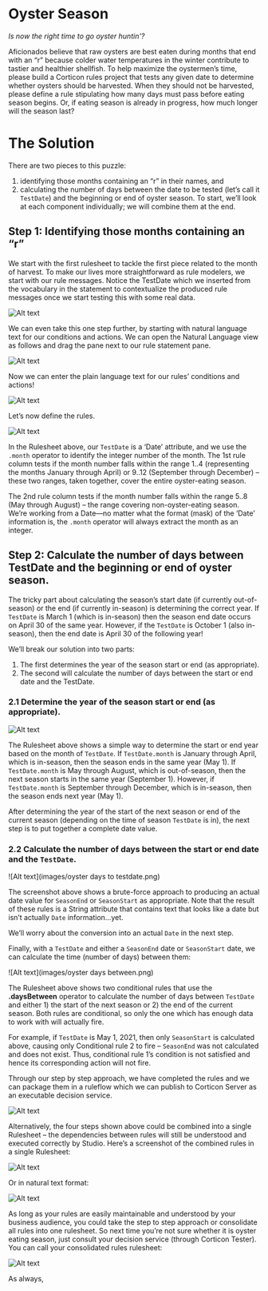 # Oyster Season

_Is now the right time to go oyster huntin'?_


Aficionados believe that raw oysters are best eaten during months that end with an “r” because colder water temperatures in the winter contribute to tastier and healthier shellfish. To help maximize the oystermen’s time, please build a Corticon rules project that tests any given date to determine whether oysters should be harvested. When they should not be harvested, please define a rule stipulating how many days must pass before eating season begins. Or, if eating season is already in progress, how much longer will the season last?

#  The Solution
There are two pieces to this puzzle:
1. identifying those months containing an “r” in their names, and
2. calculating the number of days between the date to be tested (let’s call it `TestDate`) and the beginning or end of oyster season.
To start, we’ll look at each component individually; we will combine them at the end. 
	
## Step 1: Identifying those months containing an “r”

We start with the first rulesheet to tackle the first piece related to the month of harvest. To make our lives more straightforward as rule modelers, we start with our rule messages. Notice the TestDate which we inserted from the vocabulary in the statement to contextualize the produced rule messages once we start testing this with some real data.

![Alt text](<images/oyster rule msg.png>)

We can even take this one step further, by starting with natural language text for our conditions and actions. We can open the Natural Language view as follows and drag the pane next to our rule statement pane.

![Alt text](<images/oyster_nat lang dropdown.png>)

Now we can enter the plain language text for our rules’ conditions and actions!

![Alt text](<images/oyster nat lang.png>)

Let’s now define the rules.

![Alt text](<images/oyster rules.png>)

In the Rulesheet above, our `TestDate` is a ‘Date’ attribute, and we use the `.month`
operator to identify the integer number of the month. The 1st rule column tests if the month number falls within the range 1..4 (representing the months January through April) or 9..12 (September through December) – these two ranges, taken together, cover the entire oyster-eating season. 

The 2nd rule column tests if the month number falls within the range 5..8 (May through August) – the range covering non-oyster-eating season. We’re working from a Date—no matter what the format (mask) of the ‘Date’ information is, the `.month` operator will always extract the month as an integer.

## Step 2: Calculate the number of days between TestDate and the beginning or end of oyster season.

The tricky part about calculating the season’s start date (if currently out-of-season) or the end (if currently in-season) is determining the correct year. If `TestDate` is March 1 (which is in-season) then the season end date occurs on April 30 of the same year. However, if the `TestDate` is October 1 (also in-season), then the end date is April 30 of the following year! 

We’ll break our solution into two parts:

1.	The first determines the year of the season start or end (as appropriate). 
2.	The second will calculate the number of days between the start or end date and the TestDate.

### 2.1 Determine the year of the season start or end (as appropriate).

![Alt text](<images/oyster determine season start rule.png>)

The Rulesheet above shows a simple way to determine the start or end year based on the month of `TestDate`. If `TestDate.month` is January through April, which is in-season, then the season ends in the same year (May 1). If `TestDate.month` is May through August, which is out-of-season, then the next season starts in the same year (September 1). However, if `TestDate.month` is September through December, which is in-season, then the season ends next year (May 1).

After determining the year of the start of the next season or end of the current season (depending on the time of season `TestDate` is in), the next step is to put together a complete date value.

### 2.2 Calculate the number of days between the start or end date and the `TestDate`.

![Alt text](images/oyster days to testdate.png)

The screenshot above shows a brute-force approach to producing an actual date value for `SeasonEnd` or `SeasonStart` as appropriate. Note that the result of these rules is a String attribute that contains text that looks like a date but isn’t actually `Date` information…yet. 

We’ll worry about the conversion into an actual `Date` in the next step.

Finally, with a `TestDate` and either a `SeasonEnd` date or `SeasonStart` date, we can calculate the time (number of days) between them:

![Alt text](images/oyster days between.png)

The Rulesheet above shows two conditional rules that use the **.daysBetween** operator to calculate the number of days between `TestDate` and either 1) the start of the next season or 2) the end of the current season. Both rules are conditional, so only the one which has enough data to work with will actually fire.

For example, if `TestDate` is May 1, 2021, then only `SeasonStart` is calculated above, causing only Conditional rule 2 to fire – `SeasonEnd` was not calculated and does not exist. Thus, conditional rule 1’s condition is not satisfied and hence its corresponding action will not fire.

Through our step by step approach, we have completed the rules and we can package them in a ruleflow which we can publish to Corticon Server as an executable decision service.

![Alt text](<images/oyster flow.png>)

Alternatively, the four steps shown above could be combined into a single Rulesheet – the dependencies between rules will still be understood and executed correctly by Studio. Here’s a screenshot of the combined rules in a single Rulesheet:

![Alt text](<images/oyster combined.png>)

Or in natural text format:

![Alt text](<images/oyster combined nat lang.png>)

As long as your rules are easily maintainable and understood by your business audience, you could take the step to step approach or consolidate all rules into one rulesheet. So next time you’re not sure whether it is oyster eating season, just consult your decision service (through Corticon Tester). You can call your consolidated rules rulesheet:

![Alt text](<images/oyster test1.png>)

As always, 